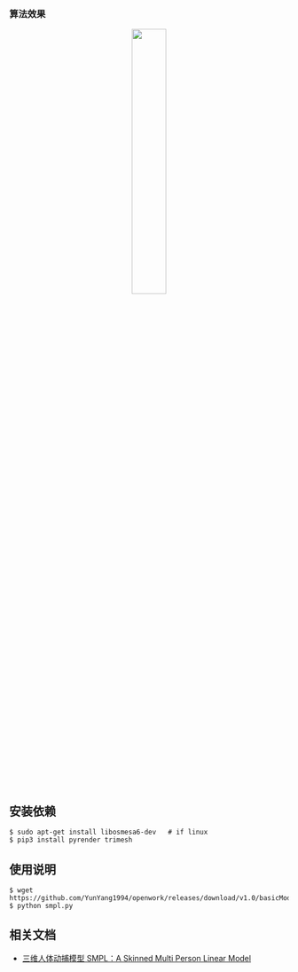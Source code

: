 ### 算法效果

<p align="center">
    <img width="35%" src="https://user-images.githubusercontent.com/30433053/104713363-bb8c2b80-575e-11eb-9712-0ae42bdb4a5b.jpg" style="max-width:35%;">
</p>

## 安装依赖

```bashrc
$ sudo apt-get install libosmesa6-dev   # if linux
$ pip3 install pyrender trimesh
```


## 使用说明

```bashrc
$ wget https://github.com/YunYang1994/openwork/releases/download/v1.0/basicModel_f_lbs_10_207_0_v1.0.0.pkl
$ python smpl.py
```

## 相关文档
- [三维人体动捕模型 SMPL：A Skinned Multi Person Linear Model](https://yunyang1994.gitee.io/2021/08/21/三维人体模型-SMPL-A-Skinned-Multi-Person-Linear-Model/)
